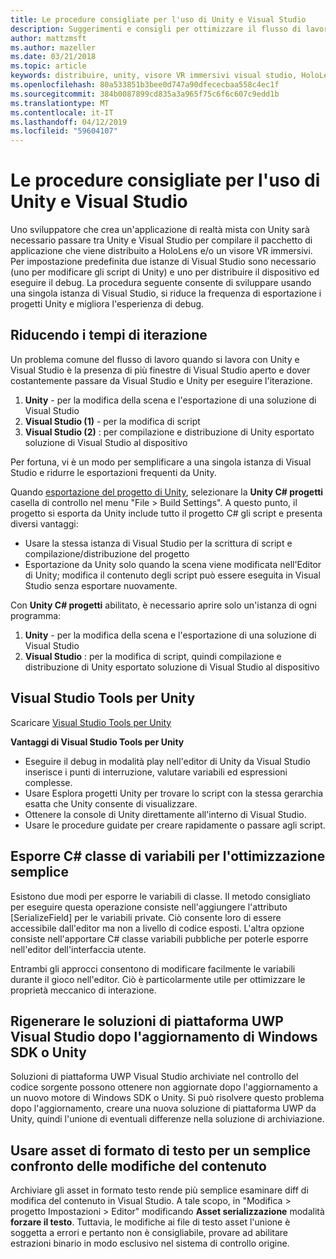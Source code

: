 ```yaml
---
title: Le procedure consigliate per l'uso di Unity e Visual Studio
description: Suggerimenti e consigli per ottimizzare il flusso di lavoro di creazione di un'applicazione di realtà mista con Unity e Visual Studio.
author: mattzmsft
ms.author: mazeller
ms.date: 03/21/2018
ms.topic: article
keywords: distribuire, unity, visore VR immersivi visual studio, HoloLens,
ms.openlocfilehash: 80a533851b3bee0d747a90dfececbaa558c4ec1f
ms.sourcegitcommit: 384b0087899cd835a3a965f75c6f6c607c9edd1b
ms.translationtype: MT
ms.contentlocale: it-IT
ms.lasthandoff: 04/12/2019
ms.locfileid: "59604107"
---
```

# <a name="best-practices-for-working-with-unity-and-visual-studio"></a>Le procedure consigliate per l'uso di Unity e Visual Studio

Uno sviluppatore che crea un'applicazione di realtà mista con Unity sarà necessario passare tra Unity e Visual Studio per compilare il pacchetto di applicazione che viene distribuito a HoloLens e/o un visore VR immersivi. Per impostazione predefinita due istanze di Visual Studio sono necessario (uno per modificare gli script di Unity) e uno per distribuire il dispositivo ed eseguire il debug. La procedura seguente consente di sviluppare usando una singola istanza di Visual Studio, si riduce la frequenza di esportazione i progetti Unity e migliora l'esperienza di debug.

## <a name="improving-iteration-time"></a>Riducendo i tempi di iterazione

Un problema comune del flusso di lavoro quando si lavora con Unity e Visual Studio è la presenza di più finestre di Visual Studio aperto e dover costantemente passare da Visual Studio e Unity per eseguire l'iterazione.
1. **Unity** - per la modifica della scena e l'esportazione di una soluzione di Visual Studio
2. **Visual Studio (1)** - per la modifica di script
3. **Visual Studio (2)** : per compilazione e distribuzione di Unity esportato soluzione di Visual Studio al dispositivo

Per fortuna, vi è un modo per semplificare a una singola istanza di Visual Studio e ridurre le esportazioni frequenti da Unity.

Quando [esportazione del progetto di Unity](exporting-and-building-a-unity-visual-studio-solution.md), selezionare la **Unity C# progetti** casella di controllo nel menu "File > Build Settings". A questo punto, il progetto si esporta da Unity include tutto il progetto C# gli script e presenta diversi vantaggi:
* Usare la stessa istanza di Visual Studio per la scrittura di script e compilazione/distribuzione del progetto
* Esportazione da Unity solo quando la scena viene modificata nell'Editor di Unity; modifica il contenuto degli script può essere eseguita in Visual Studio senza esportare nuovamente.

Con **Unity C# progetti** abilitato, è necessario aprire solo un'istanza di ogni programma:
1. **Unity** - per la modifica della scena e l'esportazione di una soluzione di Visual Studio
2. **Visual Studio** : per la modifica di script, quindi compilazione e distribuzione di Unity esportato soluzione di Visual Studio al dispositivo

## <a name="visual-studio-tools-for-unity"></a>Visual Studio Tools per Unity

Scaricare [Visual Studio Tools per Unity](https://visualstudiogallery.msdn.microsoft.com/8d26236e-4a64-4d64-8486-7df95156aba9)

**Vantaggi di Visual Studio Tools per Unity**
* Eseguire il debug in modalità play nell'editor di Unity da Visual Studio inserisce i punti di interruzione, valutare variabili ed espressioni complesse.
* Usare Esplora progetti Unity per trovare lo script con la stessa gerarchia esatta che Unity consente di visualizzare.
* Ottenere la console di Unity direttamente all'interno di Visual Studio.
* Usare le procedure guidate per creare rapidamente o passare agli script.

## <a name="expose-c-class-variables-for-easy-tuning"></a>Esporre C# classe di variabili per l'ottimizzazione semplice

Esistono due modi per esporre le variabili di classe. Il metodo consigliato per eseguire questa operazione consiste nell'aggiungere l'attributo [SerializeField] per le variabili private. Ciò consente loro di essere accessibile dall'editor ma non a livello di codice esposti.  L'altra opzione consiste nell'apportare C# classe variabili pubbliche per poterle esporre nell'editor dell'interfaccia utente. 

Entrambi gli approcci consentono di modificare facilmente le variabili durante il gioco nell'editor. Ciò è particolarmente utile per ottimizzare le proprietà meccanico di interazione.

## <a name="regenerate-uwp-visual-studio-solutions-after-windows-sdk-or-unity-upgrade"></a>Rigenerare le soluzioni di piattaforma UWP Visual Studio dopo l'aggiornamento di Windows SDK o Unity

Soluzioni di piattaforma UWP Visual Studio archiviate nel controllo del codice sorgente possono ottenere non aggiornate dopo l'aggiornamento a un nuovo motore di Windows SDK o Unity. Si può risolvere questo problema dopo l'aggiornamento, creare una nuova soluzione di piattaforma UWP da Unity, quindi l'unione di eventuali differenze nella soluzione di archiviazione.

## <a name="use-text-format-assets-for-easy-comparison-of-content-changes"></a>Usare asset di formato di testo per un semplice confronto delle modifiche del contenuto

Archiviare gli asset in formato testo rende più semplice esaminare diff di modifica del contenuto in Visual Studio. A tale scopo, in "Modifica > progetto Impostazioni > Editor" modificando **Asset serializzazione** modalità **forzare il testo**. Tuttavia, le modifiche ai file di testo asset l'unione è soggetta a errori e pertanto non è consigliabile, provare ad abilitare estrazioni binario in modo esclusivo nel sistema di controllo origine.
